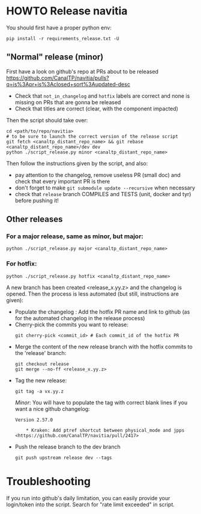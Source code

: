 # HOWTO Release navitia

You should first have a proper python env:
```
pip install -r requirements_release.txt -U
```

## "Normal" release (minor)

First have a look on github's repo at PRs about to be released https://github.com/CanalTP/navitia/pulls?q=is%3Apr+is%3Aclosed+sort%3Aupdated-desc
* Check that `not_in_changelog` and `hotfix` labels are correct and none is missing on PRs that are gonna be released
* Check that titles are correct (clear, with the component impacted)

Then the script should take over:
```
cd <path/to/repo/navitia>
# to be sure to launch the correct version of the release script
git fetch <canaltp_distant_repo_name> && git rebase <canaltp_distant_repo_name>/dev dev
python ./script_release.py minor <canaltp_distant_repo_name>
```
Then follow the instructions given by the script, and also:
* pay attention to the changelog, remove useless PR (small doc) and check that every important PR is there
* don't forget to make `git submodule update --recursive` when necessary
* check that `release` branch COMPILES and TESTS (unit, docker and tyr) before pushing it!

## Other releases

### For a major release, same as minor, but major:
```
python ./script_release.py major <canaltp_distant_repo_name>
```

### For hotfix:
```
python ./script_release.py hotfix <canaltp_distant_repo_name>
```
A new branch has been created <release_x.yy.z> and the changelog is opened.
Then the process is less automated (but still, instructions are given):
* Populate the changelog :
	Add the hotfix PR name and link to github (as for the automated changelog in the release process)
* Cherry-pick the commits you want to release:
	```
	git cherry-pick <commit_id> # Each commit_id of the hotfix PR
	```
* Merge the content of the new release branch with the hotfix commits to the 'release' branch:
	```
	git checkout release		
	git merge --no-ff <release_x.yy.z>
	```
* Tag the new release:
	``` 
	git tag -a vx.yy.z
	```
    _Minor_: You will have to populate the tag with correct blank lines if you want a nice github changelog:
    ```
    Version 2.57.0

        * Kraken: Add ptref shortcut between physical_mode and jpps  <https://github.com/CanalTP/navitia/pull/2417>
    ```
* Push the release branch to the dev branch
	``` 
	git push upstream release dev --tags
	```

# Troubleshooting
If you run into github's daily limitation, you can easily provide your login/token into the script.
Search for "rate limit exceeded" in script.
